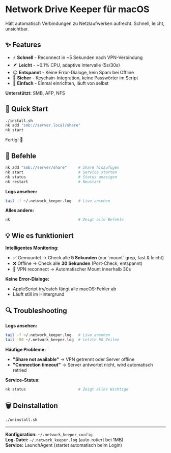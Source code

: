 # Network Drive Keeper für macOS

Hält automatisch Verbindungen zu Netzlaufwerken aufrecht. Schnell, leicht, unsichtbar.

## ✨ Features

- ⚡ **Schnell** - Reconnect in ~5 Sekunden nach VPN-Verbindung
- 🪶 **Leicht** - ~0.1% CPU, adaptive Intervalle (5s/30s)
- 😌 **Entspannt** - Keine Error-Dialoge, kein Spam bei Offline
- 🔐 **Sicher** - Keychain-Integration, keine Passwörter im Script
- 🎯 **Einfach** - Einmal einrichten, läuft von selbst

**Unterstützt:** SMB, AFP, NFS

## 🚀 Quick Start

```bash
./install.sh
nk add "smb://server.local/share"
nk start
```

Fertig! 🎉

## 📖 Befehle

```bash
nk add "smb://server/share"     # Share hinzufügen
nk start                        # Service starten
nk status                       # Status anzeigen
nk restart                      # Neustart
```

**Logs ansehen:**

```bash
tail -f ~/.network_keeper.log   # Live ansehen
```

**Alles andere:**

```bash
nk                              # Zeigt alle Befehle
```

## 💡 Wie es funktioniert

**Intelligentes Monitoring:**

- ✅ Gemountet → Check alle **5 Sekunden** (nur \`mount\` grep, fast & leicht)
- ❌ Offline → Check alle **30 Sekunden** (Port-Check, entspannt)
- 🔌 VPN reconnect → Automatischer Mount innerhalb 30s

**Keine Error-Dialoge:**

- AppleScript try/catch fängt alle macOS-Fehler ab
- Läuft still im Hintergrund

## 🔍 Troubleshooting

**Logs ansehen:**

```bash
tail -f ~/.network_keeper.log   # Live ansehen
tail -50 ~/.network_keeper.log  # Letzte 50 Zeilen
```

**Häufige Probleme:**

- **"Share not available"** → VPN getrennt oder Server offline
- **"Connection timeout"** → Server antwortet nicht, wird automatisch retried

**Service-Status:**

```bash
nk status                       # Zeigt alles Wichtige
```

## 🗑️ Deinstallation

```bash
./uninstall.sh
```

---

**Konfiguration:** `~/.network_keeper_config`  
**Log-Datei:** `~/.network_keeper.log` (auto-rotiert bei 1MB)  
**Service:** LaunchAgent (startet automatisch beim Login)
